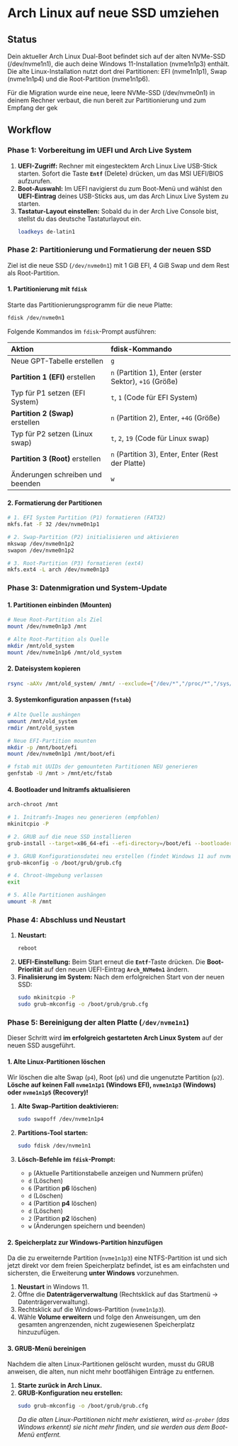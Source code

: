 # Arch Linux auf neue SSD umziehen

## Status 

Dein aktueller Arch Linux Dual-Boot befindet sich auf der alten NVMe-SSD (/dev/nvme1n1), die auch deine Windows 11-Installation (nvme1n1p3) enthält. Die alte Linux-Installation nutzt dort drei Partitionen: EFI (nvme1n1p1), Swap (nvme1n1p4) und die Root-Partition (nvme1n1p6).

Für die Migration wurde eine neue, leere NVMe-SSD (/dev/nvme0n1) in deinem Rechner verbaut, die nun bereit zur Partitionierung und zum Empfang der gek

## Workflow

### Phase 1: Vorbereitung im UEFI und Arch Live System

1.  **UEFI-Zugriff:** Rechner mit eingestecktem Arch Linux Live USB-Stick starten. Sofort die Taste **`Entf`** (Delete) drücken, um das MSI UEFI/BIOS aufzurufen.
2.  **Boot-Auswahl:** Im UEFI navigierst du zum Boot-Menü und wählst den **UEFI-Eintrag** deines USB-Sticks aus, um das Arch Linux Live System zu starten.
3.  **Tastatur-Layout einstellen:** Sobald du in der Arch Live Console bist, stellst du das deutsche Tastaturlayout ein.
    ```bash
    loadkeys de-latin1
    ```



### Phase 2: Partitionierung und Formatierung der neuen SSD

Ziel ist die neue SSD (`/dev/nvme0n1`) mit 1 GiB EFI, 4 GiB Swap und dem Rest als Root-Partition.

#### 1\. Partitionierung mit `fdisk`

Starte das Partitionierungsprogramm für die neue Platte:

```bash
fdisk /dev/nvme0n1
```

Folgende Kommandos im `fdisk`-Prompt ausführen:

| Aktion | fdisk-Kommando |
| :--- | :--- |
| Neue GPT-Tabelle erstellen | `g` |
| **Partition 1 (EFI)** erstellen | `n` (Partition 1), Enter (erster Sektor), `+1G` (Größe) |
| Typ für P1 setzen (EFI System) | `t`, `1` (Code für EFI System) |
| **Partition 2 (Swap)** erstellen | `n` (Partition 2), Enter, `+4G` (Größe) |
| Typ für P2 setzen (Linux swap) | `t`, `2`, `19` (Code für Linux swap) |
| **Partition 3 (Root)** erstellen | `n` (Partition 3), Enter, Enter (Rest der Platte) |
| Änderungen schreiben und beenden | `w` |

#### 2\. Formatierung der Partitionen

```bash
# 1. EFI System Partition (P1) formatieren (FAT32)
mkfs.fat -F 32 /dev/nvme0n1p1

# 2. Swap-Partition (P2) initialisieren und aktivieren
mkswap /dev/nvme0n1p2
swapon /dev/nvme0n1p2

# 3. Root-Partition (P3) formatieren (ext4)
mkfs.ext4 -L arch /dev/nvme0n1p3
```


### Phase 3: Datenmigration und System-Update

#### 1\. Partitionen einbinden (Mounten)

```bash
# Neue Root-Partition als Ziel
mount /dev/nvme0n1p3 /mnt

# Alte Root-Partition als Quelle
mkdir /mnt/old_system
mount /dev/nvme1n1p6 /mnt/old_system
```

#### 2\. Dateisystem kopieren

```bash
rsync -aAXv /mnt/old_system/ /mnt/ --exclude={"/dev/*","/proc/*","/sys/*","/tmp/*","/run/*","/mnt/*","/lost+found"}
```

#### 3\. Systemkonfiguration anpassen (`fstab`)

```bash
# Alte Quelle aushängen
umount /mnt/old_system
rmdir /mnt/old_system

# Neue EFI-Partition mounten
mkdir -p /mnt/boot/efi 
mount /dev/nvme0n1p1 /mnt/boot/efi

# fstab mit UUIDs der gemounteten Partitionen NEU generieren
genfstab -U /mnt > /mnt/etc/fstab
```

#### 4\. Bootloader und Initramfs aktualisieren

```bash
arch-chroot /mnt

# 1. Initramfs-Images neu generieren (empfohlen)
mkinitcpio -P

# 2. GRUB auf die neue SSD installieren
grub-install --target=x86_64-efi --efi-directory=/boot/efi --bootloader-id=Arch_NVMe0n1 --recheck /dev/nvme0n1

# 3. GRUB Konfigurationsdatei neu erstellen (findet Windows 11 auf nvme1n1)
grub-mkconfig -o /boot/grub/grub.cfg

# 4. Chroot-Umgebung verlassen
exit

# 5. Alle Partitionen aushängen
umount -R /mnt
```

### Phase 4: Abschluss und Neustart

1.  **Neustart:**
    ```bash
    reboot
    ```
2.  **UEFI-Einstellung:** Beim Start erneut die **`Entf`**-Taste drücken. Die **Boot-Priorität** auf den neuen UEFI-Eintrag **`Arch_NVMe0n1`** ändern.
3.  **Finalisierung im System:** Nach dem erfolgreichen Start von der neuen SSD:
    ```bash
    sudo mkinitcpio -P
    sudo grub-mkconfig -o /boot/grub/grub.cfg
    ```

### Phase 5: Bereinigung der alten Platte (`/dev/nvme1n1`)

Dieser Schritt wird **im erfolgreich gestarteten Arch Linux System** auf der neuen SSD ausgeführt.

#### 1\. Alte Linux-Partitionen löschen

Wir löschen die alte Swap (`p4`), Root (`p6`) und die ungenutzte Partition (`p2`). **Lösche auf keinen Fall `nvme1n1p1` (Windows EFI), `nvme1n1p3` (Windows) oder `nvme1n1p5` (Recovery)\!**

1.  **Alte Swap-Partition deaktivieren:**

    ```bash
    sudo swapoff /dev/nvme1n1p4
    ```

2.  **Partitions-Tool starten:**

    ```bash
    sudo fdisk /dev/nvme1n1
    ```

3.  **Lösch-Befehle im `fdisk`-Prompt:**

      * `p` (Aktuelle Partitionstabelle anzeigen und Nummern prüfen)
      * `d` (Löschen)
      * `6` (Partition **p6** löschen)
      * `d` (Löschen)
      * `4` (Partition **p4** löschen)
      * `d` (Löschen)
      * `2` (Partition **p2** löschen)
      * `w` (Änderungen speichern und beenden)

#### 2\. Speicherplatz zur Windows-Partition hinzufügen

Da die zu erweiternde Partition (`nvme1n1p3`) eine NTFS-Partition ist und sich jetzt direkt vor dem freien Speicherplatz befindet, ist es am einfachsten und sichersten, die Erweiterung **unter Windows** vorzunehmen.

1.  **Neustart** in Windows 11.
2.  Öffne die **Datenträgerverwaltung** (Rechtsklick auf das Startmenü -\> Datenträgerverwaltung).
3.  Rechtsklick auf die Windows-Partition (`nvme1n1p3`).
4.  Wähle **Volume erweitern** und folge den Anweisungen, um den gesamten angrenzenden, nicht zugewiesenen Speicherplatz hinzuzufügen.

#### 3\. GRUB-Menü bereinigen

Nachdem die alten Linux-Partitionen gelöscht wurden, musst du GRUB anweisen, die alten, nun nicht mehr bootfähigen Einträge zu entfernen.

1.  **Starte zurück in Arch Linux.**
2.  **GRUB-Konfiguration neu erstellen:**
    ```bash
    sudo grub-mkconfig -o /boot/grub/grub.cfg
    ```
    *Da die alten Linux-Partitionen nicht mehr existieren, wird `os-prober` (das Windows erkennt) sie nicht mehr finden, und sie werden aus dem Boot-Menü entfernt.*